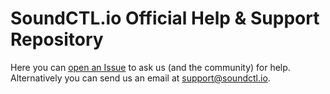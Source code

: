 # SoundCTL.io Official Help & Support Repository

Here you can [open an Issue](https://github.com/SoundCTL/help/issues/new) to ask us (and the community) for help. 
Alternatively you can send us an email at [support@soundctl.io](mailto:support@soundctl.io).
